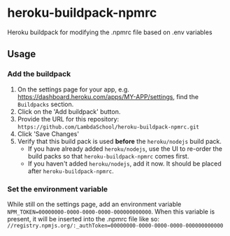 # heroku-buildpack-npmrc

Heroku buildpack for modifying the .npmrc file based on .env variables

## Usage

### Add the buildpack

1. On the settings page for your app, e.g. https://dashboard.heroku.com/apps/MY-APP/settings, find the `Buildpacks` section.
1. Click on the 'Add buildpack' button.
1. Provide the URL for this repository: `https://github.com/LambdaSchool/heroku-buildpack-npmrc.git`
1. Click 'Save Changes'
1. Verify that this build pack is used **before** the `heroku/nodejs` build pack.
    - If you have already added `heroku/nodejs`, use the UI to re-order the build packs so that `heroku-buildpack-npmrc` comes first.
    - If you haven't added `heroku/nodejs`, add it now. It should be placed after `heroku-buildpack-npmrc`.
    
### Set the environment variable

While still on the settings page, add an environment variable `NPM_TOKEN=00000000-0000-0000-0000-000000000000`. When this variable is present, it will be inserted into the .npmrc file like so: `//registry.npmjs.org/:_authToken=00000000-0000-0000-0000-000000000000`

